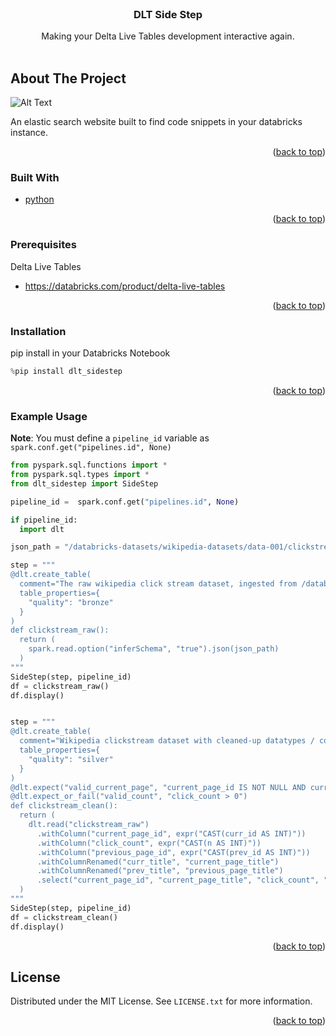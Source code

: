 <div id="top"></div>
<!--
*** Thanks for checking out the Best-README-Template. If you have a suggestion
*** that would make this better, please fork the repo and create a pull request
*** or simply open an issue with the tag "enhancement".
*** Don't forget to give the project a star!
*** Thanks again! Now go create something AMAZING! :D
-->

<!-- PROJECT SHIELDS -->
<!--
*** I'm using markdown "reference style" links for readability.
*** Reference links are enclosed in brackets [ ] instead of parentheses ( ).
*** See the bottom of this document for the declaration of the reference variables
*** for contributors-url, forks-url, etc. This is an optional, concise syntax you may use.
*** https://www.markdownguide.org/basic-syntax/#reference-style-links
-->

<!-- PROJECT LOGO -->
<br />
<div align="center">

  <h3 align="center">DLT Side Step</h3>

  <p align="center">
    Making your Delta Live Tables development interactive again.
    <br />
    <br />
  </p>
</div>

<!-- ABOUT THE PROJECT -->

## About The Project

![Alt Text](https://i.imgur.com/ssA2e1v.png)

An elastic search website built to find code snippets in your databricks instance.

<p align="right">(<a href="#top">back to top</a>)</p>

### Built With

- [python](https://www.python.org/)

<p align="right">(<a href="#top">back to top</a>)</p>

### Prerequisites

Delta Live Tables

- https://databricks.com/product/delta-live-tables

<p align="right">(<a href="#top">back to top</a>)</p>

### Installation

pip install in your Databricks Notebook

```python
%pip install dlt_sidestep
```

<p align="right">(<a href="#top">back to top</a>)</p>

### Example Usage

**Note**: You must define a `pipeline_id` variable as `spark.conf.get("pipelines.id", None)`

```python
from pyspark.sql.functions import *
from pyspark.sql.types import *
from dlt_sidestep import SideStep

pipeline_id =  spark.conf.get("pipelines.id", None)

if pipeline_id:
  import dlt

json_path = "/databricks-datasets/wikipedia-datasets/data-001/clickstream/raw-uncompressed-json/2015_2_clickstream.json"

step = """
@dlt.create_table(
  comment="The raw wikipedia click stream dataset, ingested from /databricks-datasets.",
  table_properties={
    "quality": "bronze"
  }
)
def clickstream_raw():
  return (
    spark.read.option("inferSchema", "true").json(json_path)
  )
"""
SideStep(step, pipeline_id)
df = clickstream_raw()
df.display()


step = """
@dlt.create_table(
  comment="Wikipedia clickstream dataset with cleaned-up datatypes / column names and quality expectations.",
  table_properties={
    "quality": "silver"
  }
)
@dlt.expect("valid_current_page", "current_page_id IS NOT NULL AND current_page_title IS NOT NULL")
@dlt.expect_or_fail("valid_count", "click_count > 0")
def clickstream_clean():
  return (
    dlt.read("clickstream_raw")
      .withColumn("current_page_id", expr("CAST(curr_id AS INT)"))
      .withColumn("click_count", expr("CAST(n AS INT)"))
      .withColumn("previous_page_id", expr("CAST(prev_id AS INT)"))
      .withColumnRenamed("curr_title", "current_page_title")
      .withColumnRenamed("prev_title", "previous_page_title")
      .select("current_page_id", "current_page_title", "click_count", "previous_page_id", "previous_page_title")
  )
"""
SideStep(step, pipeline_id)
df = clickstream_clean()
df.display()

```

<p align="right">(<a href="#top">back to top</a>)</p>

## License

Distributed under the MIT License. See `LICENSE.txt` for more information.

<p align="right">(<a href="#top">back to top</a>)</p>
